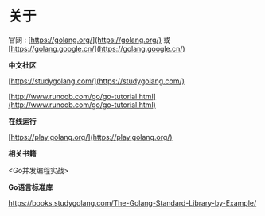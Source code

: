 # 关于

官网 : [https://golang.org/](https://golang.org/) 或 [https://golang.google.cn/](https://golang.google.cn/)

**中文社区**

[https://studygolang.com/](https://studygolang.com/)

[http://www.runoob.com/go/go-tutorial.html](http://www.runoob.com/go/go-tutorial.html)

**在线运行**

[https://play.golang.org/](https://play.golang.org/)

**相关书籍**

&lt;Go并发编程实战&gt;

**Go语言标准库**

https://books.studygolang.com/The-Golang-Standard-Library-by-Example/

